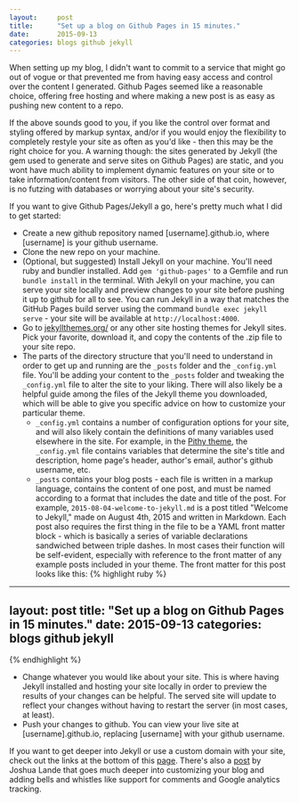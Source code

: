 ```yaml
---
layout:     post
title:      "Set up a blog on Github Pages in 15 minutes."
date:       2015-09-13
categories: blogs github jekyll
---
```

When setting up my blog, I didn't want to commit to a service that might go out of vogue or that prevented me from having easy access and control over the content I generated. Github Pages seemed like a reasonable choice, offering free hosting and where making a new post is as easy as pushing new content to a repo.

If the above sounds good to you, if you like the control over format and styling offered by markup syntax, and/or if you would enjoy the flexibility to completely restyle your site as often as you'd like - then this may be the right choice for you. A warning though: the sites generated by Jekyll (the gem used to generate and serve sites on Github Pages) are static, and you wont have much ability to implement dynamic features on your site or to take information/content from visitors. The other side of that coin, however, is no futzing with databases or worrying about your site's security.

If you want to give Github Pages/Jekyll a go, here's pretty much what I did to get started:

* Create a new github repository named [username].github.io, where [username] is your github username.
* Clone the new repo on your machine.
* (Optional, but suggested) Install Jekyll on your machine. You'll need ruby and bundler installed. Add `gem 'github-pages'` to a Gemfile and run `bundle install` in the terminal. With Jekyll on your machine, you can serve your site locally and preview changes to your site before pushing it up to github for all to see. You can run Jekyll in a way that matches the GitHub Pages build server using the command `bundle exec jekyll serve` - your site will be available at `http://localhost:4000`.
* Go to [jekyllthemes.org/](http://jekyllthemes.org/) or any other site hosting themes for Jekyll sites. Pick your favorite, download it, and copy the contents of the .zip file to your site repo.
* The parts of the directory structure that you'll need to understand in order to get up and running are the `_posts` folder and the `_config.yml` file. You'll be adding your content to the `_posts` folder and tweaking the `_config.yml` file to alter the site to your liking. There will also likely be a helpful guide among the files of the Jekyll theme you downloaded, which will be able to give you specific advice on how to customize your particular theme.
  * `_config.yml` contains a number of configuration options for your site, and will also likely contain the definitions of many variables used elsewhere in the site. For example, in the [Pithy theme](http://jekyllthemes.org/themes/pithy/), the `_config.yml` file contains variables that determine the site's title and description, home page's header, author's email, author's github username, etc.
  * `_posts` contains your blog posts - each file is written in a markup language, contains the content of one post, and must be named according to a format that includes the date and title of the post. For example, `2015-08-04-welcome-to-jekyll.md` is a post titled "Welcome to Jekyll," made on August 4th, 2015 and written in Markdown. Each post also requires the first thing in the file to be a YAML front matter block - which is basically a series of variable declarations sandwiched between triple dashes. In most cases their function will be self-evident, especially with reference to the front matter of any example posts included in your theme. The front matter for this post looks like this:
{% highlight ruby %}
---
layout:     post
title:      "Set up a blog on Github Pages in 15 minutes."
date:       2015-09-13
categories: blogs github jekyll
---
{% endhighlight %}

* Change whatever you would like about your site. This is where having Jekyll installed and hosting your site locally in order to preview the results of your changes can be helpful. The served site will update to reflect your changes without having to restart the server (in most cases, at least).
* Push your changes to github. You can view your live site at [username].github.io, replacing [username] with your github username.

If you want to get deeper into Jekyll or use a custom domain with your site, check out the links at the bottom of this [page](https://pages.github.com/). There's also a [post](http://joshualande.com/jekyll-github-pages-poole/) by Joshua Lande that goes much deeper into customizing your blog and adding bells and whistles like support for comments and Google analytics tracking.

